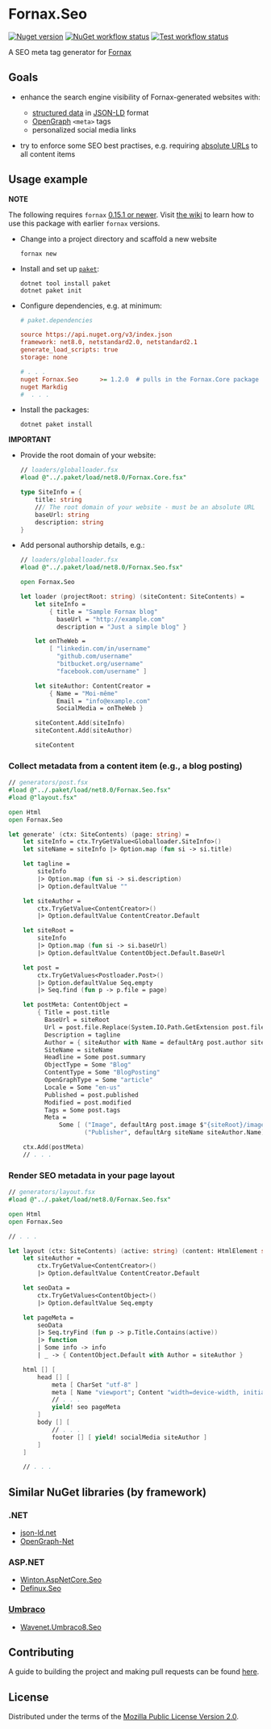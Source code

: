# Fornax.Seo

[![Nuget version][]][Package host]
[![NuGet workflow status][]][NuGet Workflow]
[![Test workflow status][]][Test Workflow]

A SEO meta tag generator for [Fornax](https://ionide.io/Tools/fornax.html)

## Goals

- enhance the search engine visibility of Fornax-generated websites with:

  + [structured data][] in [JSON-LD](https://json-ld.org) format
  + [OpenGraph](https://ogp.me) `<meta>` tags
  + personalized social media links

- try to enforce some SEO best practises, e.g. requiring [absolute URLs][] to all content items


## Usage example

**NOTE**

The following requires `fornax` [0.15.1 or newer][from nuget.org].
Visit [the wiki] to learn how to use this package with earlier `fornax` versions.

- Change into a project directory and scaffold a new website


      fornax new

- Install and set up [`paket`](https://fsprojects.github.io/Paket/index.html):


      dotnet tool install paket
      dotnet paket init

- Configure dependencies, e.g. at minimum:

    ```ini
    # paket.dependencies

    source https://api.nuget.org/v3/index.json
    framework: net8.0, netstandard2.0, netstandard2.1
    generate_load_scripts: true
    storage: none

    # . . .
    nuget Fornax.Seo      >= 1.2.0  # pulls in the Fornax.Core package
    nuget Markdig
    #  . . .
    ```

- Install the packages:


      dotnet paket install


**IMPORTANT**

- Provide the root domain of your website:

    ```fsharp
    // loaders/globalloader.fsx
    #load @"../.paket/load/net8.0/Fornax.Core.fsx"

    type SiteInfo = {
        title: string
        /// The root domain of your website - must be an absolute URL
        baseUrl: string
        description: string
    }
    ```

- Add personal authorship details, e.g.:

    ```fsharp
    // loaders/globalloader.fsx
    #load @"../.paket/load/net8.0/Fornax.Seo.fsx"

    open Fornax.Seo

    let loader (projectRoot: string) (siteContent: SiteContents) =
        let siteInfo =
            { title = "Sample Fornax blog"
              baseUrl = "http://example.com"
              description = "Just a simple blog" }

        let onTheWeb =
            [ "linkedin.com/in/username"
              "github.com/username"
              "bitbucket.org/username"
              "facebook.com/username" ]

        let siteAuthor: ContentCreator =
            { Name = "Moi-même"
              Email = "info@example.com"
              SocialMedia = onTheWeb }

        siteContent.Add(siteInfo)
        siteContent.Add(siteAuthor)

        siteContent
    ```

### Collect metadata from a content item (e.g., a blog posting)

~~~fsharp
// generators/post.fsx
#load @"../.paket/load/net8.0/Fornax.Seo.fsx"
#load @"layout.fsx"

open Html
open Fornax.Seo

let generate' (ctx: SiteContents) (page: string) =
    let siteInfo = ctx.TryGetValue<Globalloader.SiteInfo>()
    let siteName = siteInfo |> Option.map (fun si -> si.title)

    let tagline =
        siteInfo
        |> Option.map (fun si -> si.description)
        |> Option.defaultValue ""

    let siteAuthor =
        ctx.TryGetValue<ContentCreator>()
        |> Option.defaultValue ContentCreator.Default

    let siteRoot =
        siteInfo
        |> Option.map (fun si -> si.baseUrl)
        |> Option.defaultValue ContentObject.Default.BaseUrl

    let post =
        ctx.TryGetValues<Postloader.Post>()
        |> Option.defaultValue Seq.empty
        |> Seq.find (fun p -> p.file = page)

    let postMeta: ContentObject =
        { Title = post.title
          BaseUrl = siteRoot
          Url = post.file.Replace(System.IO.Path.GetExtension post.file, ".html")
          Description = tagline
          Author = { siteAuthor with Name = defaultArg post.author siteAuthor.Name }
          SiteName = siteName
          Headline = Some post.summary
          ObjectType = Some "Blog"
          ContentType = Some "BlogPosting"
          OpenGraphType = Some "article"
          Locale = Some "en-us"
          Published = post.published
          Modified = post.modified
          Tags = Some post.tags
          Meta =
              Some [ ("Image", defaultArg post.image $"{siteRoot}/images/avatar.jpg")
                     ("Publisher", defaultArg siteName siteAuthor.Name) ] }

    ctx.Add(postMeta)
    // . . .
~~~

### Render SEO metadata in your page layout

~~~fsharp
// generators/layout.fsx
#load @"../.paket/load/net8.0/Fornax.Seo.fsx"

open Html
open Fornax.Seo

// . . .

let layout (ctx: SiteContents) (active: string) (content: HtmlElement seq) =
    let siteAuthor =
        ctx.TryGetValue<ContentCreator>()
        |> Option.defaultValue ContentCreator.Default

    let seoData =
        ctx.TryGetValues<ContentObject>()
        |> Option.defaultValue Seq.empty

    let pageMeta =
        seoData
        |> Seq.tryFind (fun p -> p.Title.Contains(active))
        |> function
        | Some info -> info
        | _ -> { ContentObject.Default with Author = siteAuthor }

    html [] [
        head [] [
            meta [ CharSet "utf-8" ]
            meta [ Name "viewport"; Content "width=device-width, initial-scale=1" ]
            // . . .
            yield! seo pageMeta
        ]
        body [] [
            // . . .
            footer [] [ yield! socialMedia siteAuthor ]
        ]
    ]

    // . . .
~~~


## Similar NuGet libraries (by framework)

### .NET

- [json-ld.net](https://github.com/linked-data-dotnet/json-ld.net)
- [OpenGraph-Net](https://ghorsey.github.io/OpenGraph-Net)

### ASP.NET

- [Winton.AspNetCore.Seo](https://github.com/wintoncode/Winton.AspNetCore.Seo)
- [Definux.Seo](https://github.com/Definux/Seo)

### [Umbraco](https://umbraco.com)

- [Wavenet.Umbraco8.Seo](https://www.nuget.org/packages/Wavenet.Umbraco8.Seo)


## Contributing

A guide to building the project and making pull requests can be found [here](https://github.com/rdipardo/Fornax.Seo/blob/main/CONTRIBUTING.md).


## License

Distributed under the terms of the [Mozilla Public License Version 2.0][].


[structured data]: https://developers.google.com/search/docs/guides/intro-structured-data
[absolute URLs]: https://stackoverflow.com/a/64830732
[the documentation]: https://rdipardo.github.io/Fornax.Seo
[from source]: https://github.com/ionide/Fornax#build-process
[from nuget.org]: https://www.nuget.org/packages/Fornax
[the wiki]: https://github.com/rdipardo/Fornax.Seo/wiki/FAQ#faq

[Nuget version]: https://img.shields.io/nuget/vpre/Fornax.Seo?color=blueviolet&logo=nuget
[Package host]: https://www.nuget.org/packages/Fornax.Seo
[NuGet Workflow]: https://github.com/rdipardo/Fornax.Seo/actions/workflows/nuget.yml
[NuGet workflow status]: https://github.com/rdipardo/Fornax.Seo/actions/workflows/nuget.yml/badge.svg
[Test Workflow]: https://github.com/rdipardo/Fornax.Seo/actions/workflows/ci.yml
[Test workflow status]: https://github.com/rdipardo/Fornax.Seo/actions/workflows/ci.yml/badge.svg

[Fornax CLI tool]: https://github.com/ionide/Fornax
[Mozilla Public License Version 2.0]: https://github.com/rdipardo/Fornax.Seo/blob/main/LICENSE
